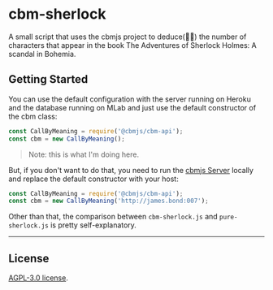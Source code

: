 # cbm-sherlock

A small script that uses the cbmjs project to deduce(🕵🏼) the number of characters that appear in the book The Adventures of Sherlock Holmes: A scandal in Bohemia.

## Getting Started

You can use the default configuration with the server running on Heroku and the database running on MLab and just use the default constructor of the cbm class:

```javascript
const CallByMeaning = require('@cbmjs/cbm-api');
const cbm = new CallByMeaning();
```

> Note: this is what I'm doing here.

But, if you don't want to do that, you need to run the [cbmjs Server](https://github.com/cbmjs/cbm-engine) locally and replace the default constructor with your host:

```javascript
const CallByMeaning = require('@cbmjs/cbm-api');
const cbm = new CallByMeaning('http://james.bond:007');
```

Other than that, the comparison between `cbm-sherlock.js` and `pure-sherlock.js` is pretty self-explanatory.

---

## License

[AGPL-3.0 license](https://opensource.org/licenses/AGPL-3.0).
